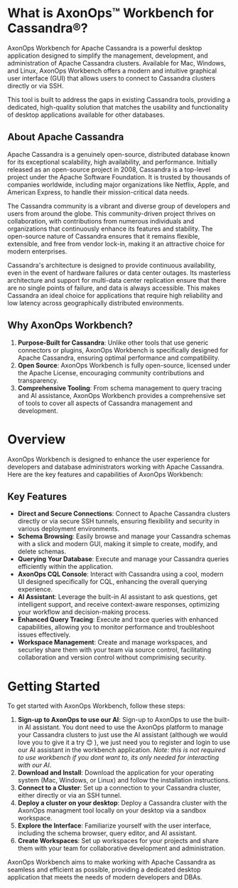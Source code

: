 # What is AxonOps™ Workbench for Cassandra®?

AxonOps Workbench for Apache Cassandra is a powerful desktop application designed to simplify the management, development, and administration of Apache Cassandra clusters. Available for Mac, Windows, and Linux, AxonOps Workbench offers a modern and intuitive graphical user interface (GUI) that allows users to connect to Cassandra clusters directly or via SSH. 

This tool is built to address the gaps in existing Cassandra tools, providing a dedicated, high-quality solution that matches the usability and functionality of desktop applications available for other databases.

## About Apache Cassandra
Apache Cassandra is a genuinely open-source, distributed database known for its exceptional scalability, high availability, and performance. Initially released as an open-source project in 2008, Cassandra is a top-level project under the Apache Software Foundation. It is trusted by thousands of companies worldwide, including major organizations like Netflix, Apple, and American Express, to handle their mission-critical data needs.

The Cassandra community is a vibrant and diverse group of developers and users from around the globe. This community-driven project thrives on collaboration, with contributions from numerous individuals and organizations that continuously enhance its features and stability. The open-source nature of Cassandra ensures that it remains flexible, extensible, and free from vendor lock-in, making it an attractive choice for modern enterprises.

Cassandra's architecture is designed to provide continuous availability, even in the event of hardware failures or data center outages. Its masterless architecture and support for multi-data center replication ensure that there are no single points of failure, and data is always accessible. This makes Cassandra an ideal choice for applications that require high reliability and low latency across geographically distributed environments.

## Why AxonOps Workbench?
1. **Purpose-Built for Cassandra**: Unlike other tools that use generic connectors or plugins, AxonOps Workbench is specifically designed for Apache Cassandra, ensuring optimal performance and compatibility.
1. **Open Source**: AxonOps Workbench is fully open-source, licensed under the Apache License, encouraging community contributions and transparency.
1. **Comprehensive Tooling**: From schema management to query tracing and AI assistance, AxonOps Workbench provides a comprehensive set of tools to cover all aspects of Cassandra management and development.

# Overview
AxonOps Workbench is designed to enhance the user experience for developers and database administrators working with Apache Cassandra. Here are the key features and capabilities of AxonOps Workbench:

## Key Features
* **Direct and Secure Connections**: Connect to Apache Cassandra clusters directly or via secure SSH tunnels, ensuring flexibility and security in various deployment environments.
* **Schema Browsing**: Easily browse and manage your Cassandra schemas with a slick and modern GUI, making it simple to create, modify, and delete schemas.
* **Querying Your Database**: Execute and manage your Cassandra queries efficiently within the application.
* **AxonOps CQL Console**: Interact with Cassandra using a cool, modern UI designed specifically for CQL, enhancing the overall querying experience.
* **AI Assistant**: Leverage the built-in AI assistant to ask questions, get intelligent support, and receive context-aware responses, optimizing your workflow and decision-making process.
* **Enhanced Query Tracing**: Execute and trace queries with enhanced capabilities, allowing you to monitor performance and troubleshoot issues effectively.
* **Workspace Management**: Create and manage workspaces, and securley share them with your team via source control, facilitating collaboration and version control without comprimising security.

# Getting Started
To get started with AxonOps Workbench, follow these steps:

1. **Sign-up to AxonOps to use our AI**: Sign-up to AxonOps to use the built-in AI assistant. You dont need to use the AxonOps platform to manage your Cassandra clusters to just use the AI assistant (although we would love you to give it a try 😊 ), we just need you to register and login to use our AI assistant in the workbench application. *Note: this is not required to use workbench if you dont want to, its only needed for interacting with our AI*.
1. **Download and Install**: Download the application for your operating system (Mac, Windows, or Linux) and follow the installation instructions.
1. **Connect to a Cluster**: Set up a connection to your Cassandra cluster, either directly or via an SSH tunnel.
1. **Deploy a cluster on your desktop**: Deploy a Cassandra cluster with the AxonOps managment tool locally on your desktop via a sandbox workspace.
1. **Explore the Interface**: Familiarize yourself with the user interface, including the schema browser, query editor, and AI assistant.
1. **Create Workspaces**: Set up workspaces for your projects and share them with your team for collaborative development and administration.


AxonOps Workbench aims to make working with Apache Cassandra as seamless and efficient as possible, providing a dedicated desktop application that meets the needs of modern developers and DBAs.



